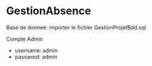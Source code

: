 # GestionAbsence

Base de donnee: importer le fichier GestionProjetBdd.sql


Compte Admin
- username: admin
- password: admin